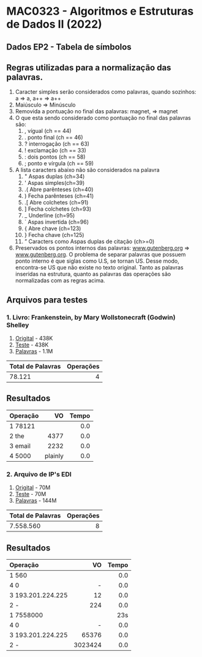 # MAC0323 - Algoritmos e Estruturas de Dados II (2022)

## Dados EP2 - Tabela de símbolos

## Regras utilizadas para a normalização das palavras.

1. Caracter simples serão considerados como palavras, quando sozinhos: a => a, a++ => a++
2. Maiúsculo => Minúsculo
3. Removida a pontuação no final das palavras: magnet, => magnet
4. O que esta sendo considerado como pontuação no final das palavras são:
    1. , vígual (ch == 44)
    2. . ponto final (ch == 46)
    3. ? interrogação (ch == 63)
    4. ! exclamação (ch == 33)
    5. : dois pontos (ch == 58)
    6. ; ponto e vírgula (ch == 59)
5. A lista caracters abaixo não são considerados na palavra
    1. " Aspas duplas (ch=34)
    2. ' Aspas simples(ch=39)
    3. .( Abre parênteses (ch=40)
    4. ) Fecha parênteses (ch=41)
    5. .[ Abre colchetes (ch=91)
    6. ] Fecha colchetes (ch=93)
    7. _ Underline (ch=95)
    8. ` Aspas invertida (ch=96)
    9. { Abre chave (ch=123)
    10. } Fecha chave (ch=125)
    11. ” Caracters como Aspas duplas de citação (ch>=0)
6. Preservados os pontos internos das palavras: www.gutenberg.org => www.gutenberg.org. O problema de separar palavras
   que possuem ponto interno é que siglas como U.S, se tornan US. Desse modo, encontra-se US que não existe no
   texto original. Tanto as palavras inseridas na estrutura, quanto as palavras das operações são normalizadas com as
   regras acima.

## Arquivos para testes

### 1. Livro: Frankenstein, by Mary Wollstonecraft (Godwin) Shelley

1. [Origital](Frankenstein.txt) - 438K
2. [Teste](FrankensteinTest.txt) - 438K
3. [Palavras](FrankensteinWords.txt) - 1.1M

| Total de Palavras | Operações |
|:------------------|----------:|
| 78.121            |         4 |

## Resultados

| Operação |    VO | Tempo |
|:---------|------:|------:|
| 1 78121  |       | 0.0   |
| 2 the    |  4377 | 0.0   |
| 3 email  | 2232  | 0.0   |
| 4 5000   |plainly| 0.0   |

### 2. Arquivo de IP's EDI

1. [Origital](https://vpublic-files.s3.amazonaws.com/IPs.txt.zip) - 70M
2. [Teste](https://vpublic-files.s3.amazonaws.com/IPSTest.txt.zip) - 70M
3. [Palavras](https://vpublic-files.s3.amazonaws.com/IPSWords.txt.zip) - 144M

| Total de Palavras | Operações |
|:------------------|----------:|
| 7.558.560         |         8 |

## Resultados

| Operação          |       VO | Tempo |
|:------------------|---------:|------:|
| 1 560             |          |   0.0 |        
| 4 0               |        - | 0.0   |          
| 3 193.201.224.225 |       12 | 0.0   |
| 2 -               |      224 | 0.0   |   
| 1 7558000         |          |   23s |
| 4 0               |        - | 0.0   |
| 3 193.201.224.225 |    65376 | 0.0   |
| 2 -               | 3023424  | 0.0   |
